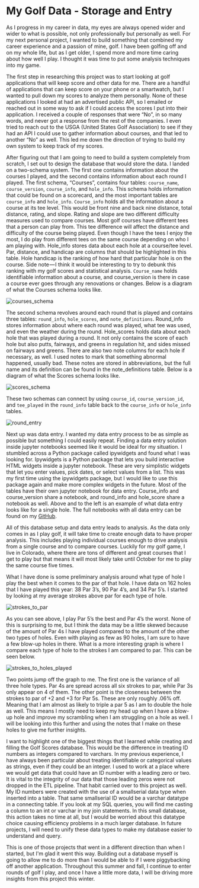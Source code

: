 # My Golf Data - Storage and Entry

As I progress in my career in data, my eyes are always opened wider and wider to what is possible, not only professionally but personally as well. For my next personal project, I wanted to build something that combined my career experience and a passion of mine, golf. I have been golfing off and on my whole life, but as I get older, I spend more and more time caring about how well I play. I thought it was time to put some analysis techniques into my game.

The first step in researching this project was to start looking at golf applications that will keep score and other data for me. There are a handful of applications that can keep score on your phone or a smartwatch, but I wanted to pull down my scores to analyze them personally. None of these applications I looked at had an advertised public API, so I emailed or reached out in some way to ask if I could access the scores I put into their application. I received a couple of responses that were “No”, in so many words, and never got a response from the rest of the companies. I even tried to reach out to the USGA (United States Golf Association) to see if they had an API I could use to gather information about courses, and that led to another “No” as well. This led me down the direction of trying to build my own system to keep track of my scores.

After figuring out that I am going to need to build a system completely from scratch, I set out to design the database that would store the data. I landed on a two-schema system. The first one contains information about the courses I played, and the second contains information about each round I played. The first schema, “Courses”, contains four tables: ```course_name```, ```course_version```, ```course_info```, and ```hole_info```. This schema holds information that could be found on a scorecard, and the most important tables are ```course_info``` and ```hole_info```. ```Course_info``` holds all the information about a course at its tee level. This would be front nine and back nine distance, total distance, rating, and slope. Rating and slope are two different difficulty measures used to compare courses. Most golf courses have different tees that a person can play from. This tee difference will affect the distance and difficulty of the course being played. Even though I have the tees I enjoy the most, I do play from different tees on the same course depending on who I am playing with. Hole_info stores data about each hole at a course/tee level. Par, distance, and handicap are columns that should be highlighted in this table. Hole handicap is the ranking of how hard that particular hole is on the course. Side note — I think it would be interesting to try to debunk this ranking with my golf scores and statistical analysis. ```Course_name``` holds identifiable information about a course, and course_version is there in case a course ever goes through any renovations or changes. Below is a diagram of what the Courses schema looks like.

![courses_schema](assets\images\golf_data_images\golf_1.png)

The second schema revolves around each round that is played and contains three tables: ```round_info```, ```hole_scores```, and ```note_definitions```. Round_info stores information about where each round was played, what tee was used, and even the weather during the round. Hole_scores holds data about each hole that was played during a round. It not only contains the score of each hole but also putts, fairways, and greens in regulation hit, and sides missed on fairways and greens. There are also two note columns for each hole if necessary, as well. I used notes to mark that something abnormal happened, usually bad. These notes are stored in abbreviations, but the full name and its definition can be found in the note_definitions table. Below is a diagram of what the Scores schema looks like.

![scores_schema](assets\images\golf_data_images\golf_2.png)

These two schemas can connect by using ```course_id```, ```course_version_id```, and ```tee_played``` in the ```round_info``` table back to the ```course_info``` or ```hole_info``` tables.

![round_entry](assets\images\golf_data_images\golf_3.png)

Next up was data entry. I wanted my data entry process to be as simple as possible but something I could easily repeat. Finding a data entry solution inside jupyter notebooks seemed like it would be ideal for my situation. I stumbled across a Python package called ipywidgets and found what I was looking for. Ipywidgets is a Python package that lets you build interactive HTML widgets inside a jupyter notebook. These are very simplistic widgets that let you enter values, pick dates, or select values from a list. This was my first time using the ipywidgets package, but I would like to use this package again and make more complex widgets in the future. Most of the tables have their own jupyter notebook for data entry. Course_info and course_version share a notebook, and round_info and hole_score share a notebook as well. Above and to the left is an example of what data entry looks like for a single hole. The full notebooks with all data entry can be found on my [GitHub](https://github.com/CBJohnson30/Golf-Scores).

All of this database setup and data entry leads to analysis. As the data only comes in as I play golf, it will take time to create enough data to have proper analysis. This includes playing individual courses enough to drive analysis from a single course and to compare courses. Luckily for my golf game, I live in Colorado, where there are tons of different and great courses that I get to play but that means it will most likely take until October for me to play the same course five times. 

What I have done is some preliminary analysis around what type of hole I play the best when it comes to the par of that hole. I have data on 162 holes that I have played this year: 38 Par 3’s, 90 Par 4’s, and 34 Par 5’s. I started by looking at my average strokes above par for each type of hole.

![strokes_to_par](assets\images\golf_data_images\golf_4.png)

As you can see above, I play Par 5’s the best and Par 4’s the worst. None of this is surprising to me, but I think the data may be a little skewed because of the amount of Par 4s I have played compared to the amount of the other two types of holes. Even with playing as few as 90 holes, I am sure to have a few blow-up holes in there. What is a more interesting graph is where I compare each type of hole to the strokes I am compared to par. This can be seen below.

![strokes_to_holes_played](assets\images\golf_data_images\golf_5.png)

Two points jump off the graph to me. The first one is the variance of all three hole types. Par 4s are spread across all six strokes to par, while Par 3s only appear on 4 of them. The other point is the closeness between the strokes to par of +2 and +3 for Par 5s. These are only roughly .06% off. Meaning that I am almost as likely to triple a par 5 as I am to double the hole as well. This means I mostly need to keep my head up when I have a blow-up hole and improve my scrambling when I am struggling on a hole as well. I will be looking into this further and using the notes that I make on these holes to give me further insights.

I want to highlight one of the biggest things that I learned while creating and filling the Golf Scores database. This would be the difference in treating ID numbers as integers compared to varchars. In my previous experience, I have always been particular about treating identifiable or categorical values as strings, even if they could be an integer. I used to work at a place where we would get data that could have an ID number with a leading zero or two. It is vital to the integrity of our data that those leading zeros were not dropped in the ETL pipeline. That habit carried over to this project as well. My ID numbers were created with the use of a smallserial data type when inserted into a table. That same smallserial ID would be a varchar datatype in a connecting table. If you look at my SQL queries, you will find me casting a column to an int or varchar in my join statements. In this small database, this action takes no time at all, but I would be worried about this datatype choice causing efficiency problems in a much larger database. In future projects, I will need to unify these data types to make my database easier to understand and query.

This is one of those projects that went in a different direction than when I started, but I'm glad it went this way. Building out a database myself is going to allow me to do more than I would be able to if I were piggybacking off another application. Throughout this summer and fall, I continue to enter rounds of golf I play, and once I have a little more data, I will be driving more insights from this project this winter.
